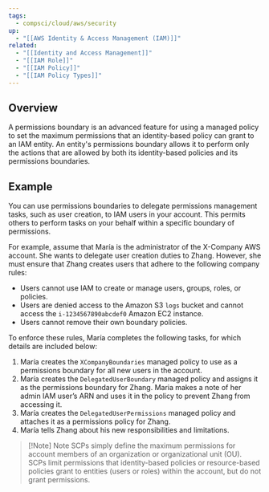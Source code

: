 ```yaml
---
tags:
  - compsci/cloud/aws/security
up:
  - "[[AWS Identity & Access Management (IAM)]]"
related:
  - "[[Identity and Access Management]]"
  - "[[IAM Role]]"
  - "[[IAM Policy]]"
  - "[[IAM Policy Types]]"
---
```

## Overview

A permissions boundary is an advanced feature for using a managed policy to set the maximum permissions that an identity-based policy can grant to an IAM entity. An entity's permissions boundary allows it to perform only the actions that are allowed by both its identity-based policies and its permissions boundaries.

## Example

You can use permissions boundaries to delegate permissions management tasks, such as user creation, to IAM users in your account. This permits others to perform tasks on your behalf within a specific boundary of permissions.

For example, assume that María is the administrator of the X-Company AWS account. She wants to delegate user creation duties to Zhang. However, she must ensure that Zhang creates users that adhere to the following company rules:

- Users cannot use IAM to create or manage users, groups, roles, or policies.
- Users are denied access to the Amazon S3 `logs` bucket and cannot access the `i-1234567890abcdef0` Amazon EC2 instance.
- Users cannot remove their own boundary policies.

To enforce these rules, María completes the following tasks, for which details are included below:

1. María creates the `XCompanyBoundaries` managed policy to use as a permissions boundary for all new users in the account.
2. María creates the `DelegatedUserBoundary` managed policy and assigns it as the permissions boundary for Zhang. Maria makes a note of her admin IAM user’s ARN and uses it in the policy to prevent Zhang from accessing it.
3. María creates the `DelegatedUserPermissions` managed policy and attaches it as a permissions policy for Zhang.
4. María tells Zhang about his new responsibilities and limitations.


> [!Note] Note
> SCPs simply define the maximum permissions for account members of an organization or organizational unit (OU). SCPs limit permissions that identity-based policies or resource-based policies grant to entities (users or roles) within the account, but do not grant permissions.
